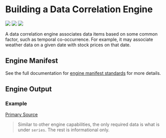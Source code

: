 # Building a Data Correlation Engine

![](badge/API/Yes/green)
![](badge/Search/Yes/green)
![](badge/UI/Yes/green)

A data correlation engine associates data items based on some common factor, such as temporal co-occurrence.
For example, it may associate weather data on a given date with stock prices on that date.

## Engine Manifest

See the full documentation for [engine manifest standards](/engines/standards/engine-manifest/) for more details.

<!-- TODO  Need ##Engine Input section -->

## Engine Output

### Example

[](vtn-standard.example.json ':include :type=code json')

[Primary Source](https://github.com/veritone/task-simple-correlator/blob/master/app.js#L178)

> Similar to other engine capabilities, the only required data is what is under `series`.
The rest is informational only.
